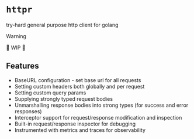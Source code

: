 # `httpr`

try-hard general purpose http client for golang

> [!WARNING]
> 🚧 WIP 👷


## Features
* BaseURL configuration - set base url for all requests
* Setting custom headers both globally and per request
* Setting custom query params
* Supplying strongly typed request bodies 
* Unmarshalling response bodies into strong types (for success and error responses)
* Interceptor support for request/response modification and inspection
* Built-in request/response inspector for debugging
* Instrumented with metrics and traces for observability